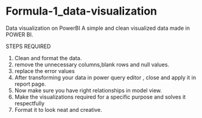 # Formula-1_data-visualization
Data visualization on PowerBI
A simple and clean visualized data made in POWER BI.

STEPS REQUIRED
1. Clean and format the data.
2. remove the unnecessary columns,blank rows and null values.
3. replace the error values
4. After transforming your data in power query editor , close and apply it in report page.
5. Now make sure you have right relationships in model view.
6. Make the visualizations required for a specific purpose and solves it respectfully
7. Format it to look neat and creative.
